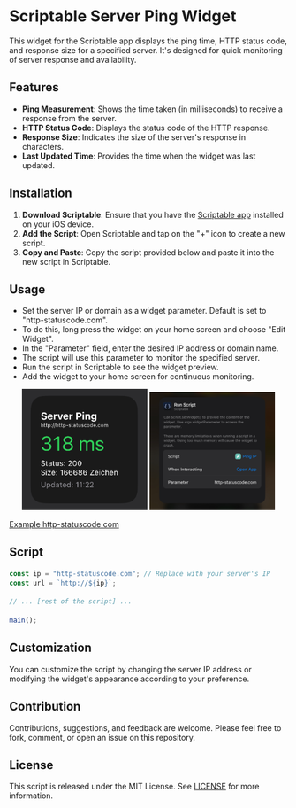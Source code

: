 # Scriptable Server Ping Widget

This widget for the Scriptable app displays the ping time, HTTP status code, and response size for a specified server. It's designed for quick monitoring of server response and availability.

## Features

- **Ping Measurement**: Shows the time taken (in milliseconds) to receive a response from the server.
- **HTTP Status Code**: Displays the status code of the HTTP response.
- **Response Size**: Indicates the size of the server's response in characters.
- **Last Updated Time**: Provides the time when the widget was last updated.

## Installation

1. **Download Scriptable**: Ensure that you have the [Scriptable app](https://apps.apple.com/app/scriptable/id1405459188) installed on your iOS device.
2. **Add the Script**: Open Scriptable and tap on the "+" icon to create a new script.
3. **Copy and Paste**: Copy the script provided below and paste it into the new script in Scriptable.

## Usage

- Set the server IP or domain as a widget parameter. Default is set to "http-statuscode.com".
- To do this, long press the widget on your home screen and choose "Edit Widget".
- In the "Parameter" field, enter the desired IP address or domain name.
- The script will use this parameter to monitor the specified server.
- Run the script in Scriptable to see the widget preview.
- Add the widget to your home screen for continuous monitoring.


<p align="center">
  <img src="img/img.jpeg" width="45%" />
  <img src="img/img2.jpg" width="45%" /> 
</p>

[Example http-statuscode.com](https://http-statuscode.com)


## Script

```javascript
const ip = "http-statuscode.com"; // Replace with your server's IP
const url = `http://${ip}`;

// ... [rest of the script] ...

main();
```

## Customization

You can customize the script by changing the server IP address or modifying the widget's appearance according to your preference.

## Contribution

Contributions, suggestions, and feedback are welcome. Please feel free to fork, comment, or open an issue on this repository.

## License

This script is released under the MIT License. See [LICENSE](LICENSE) for more information.
